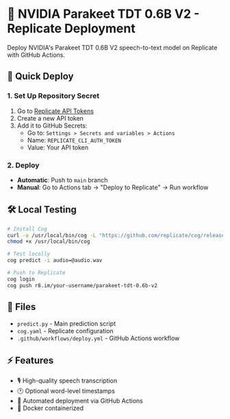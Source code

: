 # 🦜 NVIDIA Parakeet TDT 0.6B V2 - Replicate Deployment

Deploy NVIDIA's Parakeet TDT 0.6B V2 speech-to-text model on Replicate with GitHub Actions.

## 🚀 Quick Deploy

### 1. Set Up Repository Secret
1. Go to [Replicate API Tokens](https://replicate.com/account/api-tokens)
2. Create a new API token
3. Add it to GitHub Secrets:
   - Go to: `Settings > Secrets and variables > Actions`
   - Name: `REPLICATE_CLI_AUTH_TOKEN`
   - Value: Your API token

### 2. Deploy
- **Automatic**: Push to `main` branch
- **Manual**: Go to Actions tab → "Deploy to Replicate" → Run workflow

## 🛠️ Local Testing

```bash
# Install Cog
curl -o /usr/local/bin/cog -L "https://github.com/replicate/cog/releases/latest/download/cog_$(uname -s)_$(uname -m)"
chmod +x /usr/local/bin/cog

# Test locally
cog predict -i audio=@audio.wav

# Push to Replicate
cog login
cog push r8.im/your-username/parakeet-tdt-0.6b-v2
```

## 📁 Files

- `predict.py` - Main prediction script
- `cog.yaml` - Replicate configuration
- `.github/workflows/deploy.yml` - GitHub Actions workflow

## ⚡ Features

- 🎙️ High-quality speech transcription
- 🕐 Optional word-level timestamps
- 🚀 Automated deployment via GitHub Actions
- 🐳 Docker containerized 